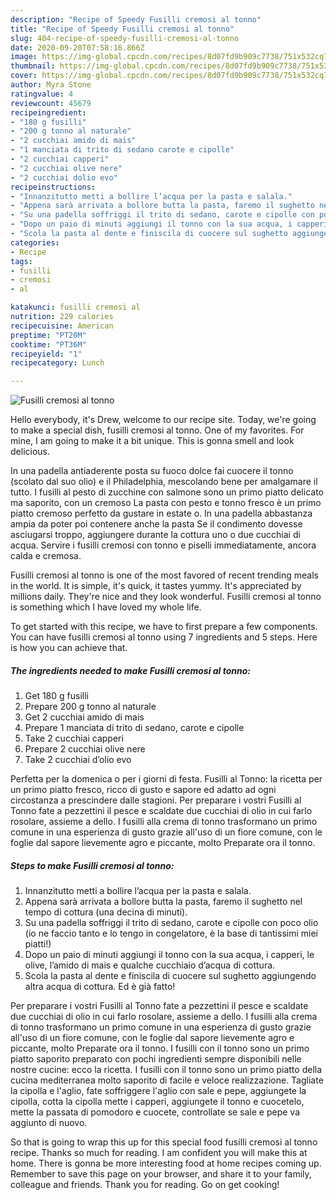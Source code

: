 ```yaml
---
description: "Recipe of Speedy Fusilli cremosi al tonno"
title: "Recipe of Speedy Fusilli cremosi al tonno"
slug: 404-recipe-of-speedy-fusilli-cremosi-al-tonno
date: 2020-09-20T07:58:16.866Z
image: https://img-global.cpcdn.com/recipes/8d07fd9b909c7738/751x532cq70/fusilli-cremosi-al-tonno-recipe-main-photo.jpg
thumbnail: https://img-global.cpcdn.com/recipes/8d07fd9b909c7738/751x532cq70/fusilli-cremosi-al-tonno-recipe-main-photo.jpg
cover: https://img-global.cpcdn.com/recipes/8d07fd9b909c7738/751x532cq70/fusilli-cremosi-al-tonno-recipe-main-photo.jpg
author: Myra Stone
ratingvalue: 4
reviewcount: 45679
recipeingredient:
- "180 g fusilli"
- "200 g tonno al naturale"
- "2 cucchiai amido di mais"
- "1 manciata di trito di sedano carote e cipolle"
- "2 cucchiai capperi"
- "2 cucchiai olive nere"
- "2 cucchiai dolio evo"
recipeinstructions:
- "Innanzitutto metti a bollire l’acqua per la pasta e salala."
- "Appena sarà arrivata a bollore butta la pasta, faremo il sughetto nel tempo di cottura (una decina di minuti)."
- "Su una padella soffriggi il trito di sedano, carote e cipolle con poco olio (io ne faccio tanto e lo tengo in congelatore, è la base di tantissimi miei piatti!)"
- "Dopo un paio di minuti aggiungi il tonno con la sua acqua, i capperi, le olive, l’amido di mais e qualche cucchiaio d’acqua di cottura."
- "Scola la pasta al dente e finiscila di cuocere sul sughetto aggiungendo altra acqua di cottura. Ed è già fatto!"
categories:
- Recipe
tags:
- fusilli
- cremosi
- al

katakunci: fusilli cremosi al 
nutrition: 229 calories
recipecuisine: American
preptime: "PT20M"
cooktime: "PT36M"
recipeyield: "1"
recipecategory: Lunch

---
```



![Fusilli cremosi al tonno](https://img-global.cpcdn.com/recipes/8d07fd9b909c7738/751x532cq70/fusilli-cremosi-al-tonno-recipe-main-photo.jpg)

Hello everybody, it's Drew, welcome to our recipe site. Today, we're going to make a special dish, fusilli cremosi al tonno. One of my favorites. For mine, I am going to make it a bit unique. This is gonna smell and look delicious.

In una padella antiaderente posta su fuoco dolce fai cuocere il tonno (scolato dal suo olio) e il Philadelphia, mescolando bene per amalgamare il tutto. I fusilli al pesto di zucchine con salmone sono un primo piatto delicato ma saporito, con un cremoso La pasta con pesto e tonno fresco è un primo piatto cremoso perfetto da gustare in estate o. In una padella abbastanza ampia da poter poi contenere anche la pasta Se il condimento dovesse asciugarsi troppo, aggiungere durante la cottura uno o due cucchiai di acqua. Servire i fusilli cremosi con tonno e piselli immediatamente, ancora calda e cremosa.

Fusilli cremosi al tonno is one of the most favored of recent trending meals in the world. It is simple, it's quick, it tastes yummy. It's appreciated by millions daily. They're nice and they look wonderful. Fusilli cremosi al tonno is something which I have loved my whole life.


To get started with this recipe, we have to first prepare a few components. You can have fusilli cremosi al tonno using 7 ingredients and 5 steps. Here is how you can achieve that.

<!--inarticleads1-->

##### The ingredients needed to make Fusilli cremosi al tonno:

1. Get 180 g fusilli
1. Prepare 200 g tonno al naturale
1. Get 2 cucchiai amido di mais
1. Prepare 1 manciata di trito di sedano, carote e cipolle
1. Take 2 cucchiai capperi
1. Prepare 2 cucchiai olive nere
1. Take 2 cucchiai d’olio evo


Perfetta per la domenica o per i giorni di festa. Fusilli al Tonno: la ricetta per un primo piatto fresco, ricco di gusto e sapore ed adatto ad ogni circostanza a prescindere dalle stagioni. Per preparare i vostri Fusilli al Tonno fate a pezzettini il pesce e scaldate due cucchiai di olio in cui farlo rosolare, assieme a dello. I fusilli alla crema di tonno trasformano un primo comune in una esperienza di gusto grazie all&#39;uso di un fiore comune, con le foglie dal sapore lievemente agro e piccante, molto Preparate ora il tonno. 

<!--inarticleads2-->

##### Steps to make Fusilli cremosi al tonno:

1. Innanzitutto metti a bollire l’acqua per la pasta e salala.
1. Appena sarà arrivata a bollore butta la pasta, faremo il sughetto nel tempo di cottura (una decina di minuti).
1. Su una padella soffriggi il trito di sedano, carote e cipolle con poco olio (io ne faccio tanto e lo tengo in congelatore, è la base di tantissimi miei piatti!)
1. Dopo un paio di minuti aggiungi il tonno con la sua acqua, i capperi, le olive, l’amido di mais e qualche cucchiaio d’acqua di cottura.
1. Scola la pasta al dente e finiscila di cuocere sul sughetto aggiungendo altra acqua di cottura. Ed è già fatto!


Per preparare i vostri Fusilli al Tonno fate a pezzettini il pesce e scaldate due cucchiai di olio in cui farlo rosolare, assieme a dello. I fusilli alla crema di tonno trasformano un primo comune in una esperienza di gusto grazie all&#39;uso di un fiore comune, con le foglie dal sapore lievemente agro e piccante, molto Preparate ora il tonno. I fusilli con il tonno sono un primo piatto saporito preparato con pochi ingredienti sempre disponibili nelle nostre cucine: ecco la ricetta. I fusilli con il tonno sono un primo piatto della cucina mediterranea molto saporito di facile e veloce realizzazione. Tagliate la cipolla e l&#39;aglio, fate soffriggere l&#39;aglio con sale e pepe, aggiungete la cipolla, cotta la cipolla mette i capperi, aggiungete il tonno e cuocetelo, mette la passata di pomodoro e cuocete, controllate se sale e pepe va aggiunto di nuovo. 

So that is going to wrap this up for this special food fusilli cremosi al tonno recipe. Thanks so much for reading. I am confident you will make this at home. There is gonna be more interesting food at home recipes coming up. Remember to save this page on your browser, and share it to your family, colleague and friends. Thank you for reading. Go on get cooking!

